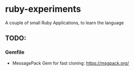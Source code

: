 # ruby-experiments
A couple of small Ruby Applications, to learn the language 

## TODO:
### Gemfile
- MessagePack Gem for fast cloning: https://msgpack.org/
